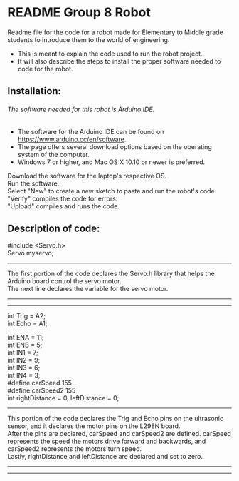 # README Group 8 Robot

Readme file for the code for a robot made for Elementary to Middle grade students to introduce them to the world of engineering.

* This is meant to explain the code used to run the robot project.
* It will also describe the steps to install the proper software needed to code for the robot.

## Installation: 

###### The software needed for this robot is Arduino IDE.

* The software for the Arduino IDE can be found on https://www.arduino.cc/en/software.
* The page offers several download options based on the operating system of the computer.
* Windows 7 or higher, and Mac OS X 10.10 or newer is preferred.

Download the software for the laptop's respective OS.\
Run the software.\
Select "New" to create a new sketch to paste and run the robot's code.\
"Verify" compiles the code for errors.\
"Upload" compiles and runs the code.


## Description of code:

#include <Servo.h>\
Servo myservo;
*************************
The first portion of the code declares the Servo.h library that helps the Arduino board control the servo motor.\
The next line declares the variable for the servo motor.

*************************
*************************

int Trig = A2;\
int Echo = A1;

int ENA = 11;\
int ENB = 5;\
int IN1 = 7;\
int IN2 = 9;\
int IN3 = 6;\
int IN4 = 3;\
#define carSpeed 155\
#define carSpeed2 155\
int rightDistance = 0, leftDistance = 0;
*************************
This portion of the code declares the Trig and Echo pins on the ultrasonic sensor, and it declares the motor pins on the L298N board.\
After the pins are declared, carSpeed and carSpeed2 are defined. carSpeed represents the speed the motors drive forward and backwards, and carSpeed2 represents the motors'turn speed.\
Lastly, rightDistance and leftDistance are declared and set to zero.
*************************
*************************
